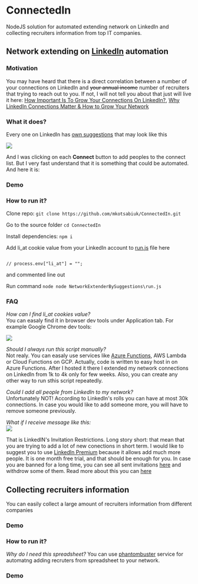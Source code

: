 # ConnectedIn

NodeJS solution for automated extending network on LinkedIn and collecting recruiters information from top IT companies.

## Network extending on [LinkedIn](https://www.linkedin.com) automation

### Motivation

You may have heard that there is a direct correlation between a number of your connections on LinkedIn and ~~your annual income~~ number of recruiters that trying to reach out to you. If not, I will not tell you about that just will live it here: [How Important Is To Grow Your Connections On LinkedIn?](https://firebrandtalent.com/blog/2015/01/how-important-is-it-to-grow-your-connections-on-linkedin/), [Why LinkedIn Connections Matter & How to Grow Your Network](https://www.linkedin.com/pulse/why-linkedin-connections-matter-how-grow-your-network-jimena-cortes/)

### What it does?

Every one on LinkedIn has [own suggestions](https://www.linkedin.com/mynetwork/) that may look like this

![](https://www.linkedintraining.co.uk/wp-content/uploads/2019/07/People-You-May-Know-LinkedIn-feature.png)

And I was clicking on each **Connect** button to add peoples to the connect list. But I very fast understand that it is something that could be automated. And here it is:

### Demo

### How to run it?

Clone repo:
`git clone https://github.com/mkotsabiuk/ConnectedIn.git`

Go to the source folder 
`cd ConnectedIn`

Install dependencies:
`npm i`

Add li_at cookie value from your LinkedIn account to [run.js](https://github.com/mkotsabiuk/ConnectedIn/blob/master/NetworkExtenderBySuggestions/run.js) file here
```

// process.env["li_at"] = "";

```
and commented line out

Run command
`node node NetworkExtenderBySuggestions\run.js`

### FAQ

*How can I find li_at cookies value?*  
You can easaly find it in browser dev tools under Application tab. For example Google Chrome dev tools:

![](https://github.com/mkotsabiuk/ConnectedIn/blob/demo/Demo/li_at.jpg)

*Should I always run this script manually?*  
Not realy. You can easaly use services like [Azure Functions](https://azure.microsoft.com/en-us/services/functions/?&ef_id=Cj0KCQjw2PP1BRCiARIsAEqv-pQ4xcyLvVr7Bm9_55InsFxuG5jHIChWCKNdna8aIpchWr-HJieCzUwaAurZEALw_wcB:G:s&OCID=AID2000594_SEM_Cj0KCQjw2PP1BRCiARIsAEqv-pQ4xcyLvVr7Bm9_55InsFxuG5jHIChWCKNdna8aIpchWr-HJieCzUwaAurZEALw_wcB:G:s&dclid=CjgKEAjw2PP1BRDC2_aEktPaqWcSJAD8LyMbhfZb3XiN1Oa8i-qiSAObSbdPcR8mdkNwLMzKmguNlPD_BwE), AWS Lambda or Cloud Functions on GCP.
Actually, code is written to easy host in on Azure Functions. After I hosted it there I extended my network connections on LinkedIn from 1k to 4k only for few weeks.
Also, you can create any other way to run sthis script repeatedly.

*Could I add all people from LinkedIn to my network?*  
Unfortunately NOT! According to LinkedIn's rolls you can have at most 30k connections. In case you would like to add someone more, you will have to remove someone previously.

*What if I receive message like this:*  
![](https://github.com/mkotsabiuk/ConnectedIn/blob/demo/Demo/out_of_invitations.jpg)

That is LinkedIN's Invitation Restrictions. Long story short: that mean that you are trying to add a lot of new conections in short term. I would like to suggest you to use [LinkedIn Premium](https://premium.linkedin.com/) because it allows add much more people. It is one month free trial, and that should be enough for you. In case you are banned for a long time, you can see all sent invitations [here](https://www.linkedin.com/mynetwork/invitation-manager/sent/) and withdrow some of them.
Read more about this you can [here](https://www.linkedin.com/help/linkedin/topics/6096/6097/4800)

## Collecting recruiters information

You can easily collect a large amount of recruiters information from different companies

### Demo

### How to run it?



*Why do I need this spreadsheet?*
You can use [phantombuster](https://phantombuster.com/automations/linkedin/2818/linkedin-network-booster) service for automatng adding recruters from  spreadsheet to your network.



### Demo

